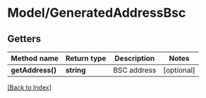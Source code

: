 # Model/GeneratedAddressBsc

## Getters

Method name | Return type | Description | Notes
------------ | ------------- | ------------- | -------------
**getAddress()** | **string** | BSC address | [optional]

[[Back to Index]](../index.md)
